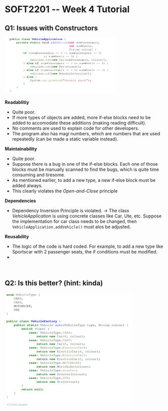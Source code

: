 # SOFT2201 -- Week 4 Tutorial

## Q1: Issues with Constructors

<img width="350" alt="vehicleApplication class" src="images/w4-q1.png">

**Readablitiy**
- Quite poor.
- If more types of objects are added, more if-else blocks need to be added to accomodate these additions (making reading difficult).
- No comments are used to explain code for other developers.
- The program also has magi numbers, which are numbers that are used repeatedly (can be made a static variable instead).

**Maintainability**
- Quite poor.
- Suppose there is a bug in one of the if-else blocks. Each one of those blocks must be manually scanned to find the bugs, which is quite time consuming and tiresome.
- As mentioned earlier, to add a new type, a new if-else block must be added always.
- This clearly violates the *Open-and-Close* principle

**Dependencies**
- Dependency Inversion Principle is violated.
&rarr; The class *VehicleApplication* is using concrete classes like Car, Ute, etc. Suppose the implementation for car class needs to be changed, then `VehicleApplication.addVehicle()` must alos be adjusted.

**Reusability**
- The logic of the code is hard coded. For example, to add a new type like Sportscar with 2 passenger seats, the if conditions must be modified.
-

<br>

## Q2: Is this better? (hint: kinda)
<img width="400" alt="vehicleApplication class improved" src="images/w4-q2.png">